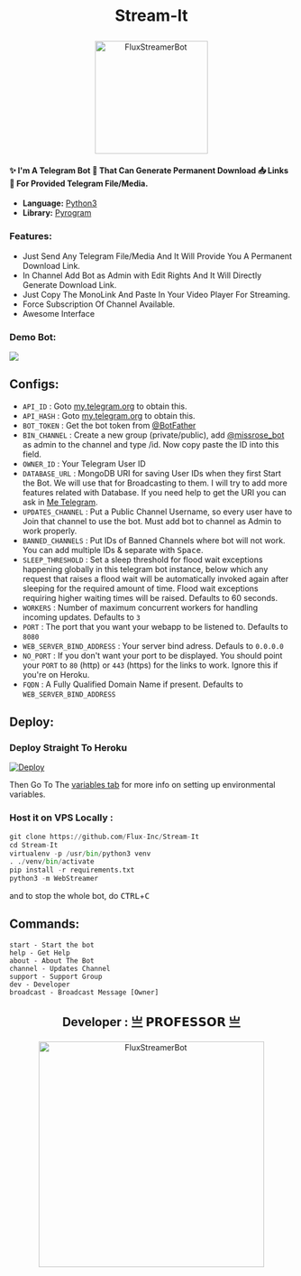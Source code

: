 # <h1> <p align="center"> Stream-It </p> </h1>
<p align="center">
    <a href="https://t.me/streamer_fluxbot/">
        <img src="https://telegra.ph/file/568dc6e14c0fb1cf56666.png" height="200" width="200" alt="FluxStreamerBot">
    </a>
</p>
<h4> ✨ I'm A Telegram Bot 🤖 That Can Generate Permanent Download 📥 Links 📎 For Provided Telegram File/Media.</h4>

* **Language:** [Python3](https://www.python.org)
* **Library:** [Pyrogram](https://docs.pyrogram.org)

### Features:
- Just Send Any Telegram File/Media And It Will Provide You A Permanent Download Link.
- In Channel Add Bot as Admin with Edit Rights And It Will Directly Generate Download Link.
- Just Copy The MonoLink And Paste In Your Video Player For Streaming.
- Force Subscription Of Channel Available.
- Awesome Interface

### Demo Bot:
<a href="https://t.me/streamer_fluxbot/"><img src="https://img.shields.io/badge/Demo-Telegram%20Bot-blue.svg?logo=telegram"></a>

## Configs:
- `API_ID` : Goto [my.telegram.org](https://my.telegram.org) to obtain this.
- `API_HASH` : Goto [my.telegram.org](https://my.telegram.org) to obtain this.
- `BOT_TOKEN` : Get the bot token from [@BotFather](https://telegram.dog/BotFather)
- `BIN_CHANNEL` : Create a new group (private/public), add [@missrose_bot](https://telegram.dog/MissRose_bot) as admin to the channel and type /id. Now copy paste the ID into this field.
- `OWNER_ID` : Your Telegram User ID
- `DATABASE_URL` : MongoDB URI for saving User IDs when they first Start the Bot. We will use that for Broadcasting to them. I will try to add more features related with Database. If you need help to get the URI you can ask in [Me Telegram](https://t.me/rulebreakerzzz).
- `UPDATES_CHANNEL` : Put a Public Channel Username, so every user have to Join that channel to use the bot. Must add bot to channel as Admin to work properly.
- `BANNED_CHANNELS` : Put IDs of Banned Channels where bot will not work. You can add multiple IDs & separate with <kbd>Space</kbd>.
- `SLEEP_THRESHOLD` : Set a sleep threshold for flood wait exceptions happening globally in this telegram bot instance, below which any request that raises a flood wait will be automatically invoked again after sleeping for the required amount of time. Flood wait exceptions requiring higher waiting times will be raised. Defaults to 60 seconds.
- `WORKERS` : Number of maximum concurrent workers for handling incoming updates. Defaults to `3`
- `PORT` : The port that you want your webapp to be listened to. Defaults to `8080`
- `WEB_SERVER_BIND_ADDRESS` : Your server bind adress. Defauls to `0.0.0.0`
- `NO_PORT` : If you don't want your port to be displayed. You should point your `PORT` to `80` (http) or `443` (https) for the links to work. Ignore this if you're on Heroku.
- `FQDN` :  A Fully Qualified Domain Name if present. Defaults to `WEB_SERVER_BIND_ADDRESS` </details>


## Deploy:

### Deploy Straight To Heroku

[![Deploy](https://www.herokucdn.com/deploy/button.svg)](https://heroku.com/deploy?template=https://github.com/Flux-Inc/Stream-It/)

Then Go To The <a href="#mandatory-vars">variables tab</a> for more info on setting up environmental variables. </details>

### Host it on VPS Locally :


```py
git clone https://github.com/Flux-Inc/Stream-It
cd Stream-It
virtualenv -p /usr/bin/python3 venv
. ./venv/bin/activate
pip install -r requirements.txt
python3 -m WebStreamer
```
and to stop the whole bot,
 do <kbd>CTRL</kbd>+<kbd>C</kbd>

## Commands:
```
start - Start the bot
help - Get Help
about - About The Bot
channel - Updates Channel
support - Support Group
dev - Developer
broadcast - Broadcast Message [Owner]

```
##                                                               <p align="center">Developer : 亗 𝗣𝗥𝗢𝗙𝗘𝗦𝗦𝗢𝗥 亗 </p>
<p align="center">
    <a href="https://t.me/rulebreakerzzz/">
        <img src="https://telegra.ph/file/0c04d249c7d383cd1f8d8.png" height="400" width="400" alt="FluxStreamerBot">
    </a>
</p>

